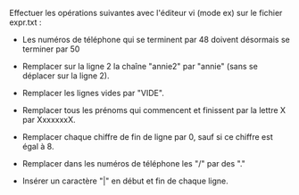 Effectuer les opérations suivantes avec l'éditeur vi (mode ex) sur le fichier expr.txt :

- Les numéros de téléphone qui se terminent par 48 doivent désormais se terminer par 50


-	Remplacer sur la ligne 2 la chaîne "annie2" par "annie" (sans se déplacer sur la ligne 2).


-	Remplacer les lignes vides par "VIDE".


-	Remplacer tous les prénoms qui commencent et finissent par la lettre X par XxxxxxxX.


-	Remplacer chaque chiffre de fin de ligne par 0, sauf si ce chiffre est égal à 8.


-	Remplacer dans les numéros de téléphone les "/" par des "."


-	Insérer un caractère "|" en début et fin de chaque ligne.